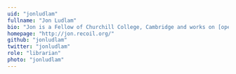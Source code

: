 ```yaml
---
uid: "jonludlam"
fullname: "Jon Ludlam"
bio: "Jon is a Fellow of Churchill College, Cambridge and works on [open source software](https://github.com/xapi-project) at [Citrix](https://www.citrix.com/)."
homepage: "http://jon.recoil.org/"
github: "jonludlam"
twitter: "jonludlam"
role: "librarian"
photo: "jonludlam"
---
```

